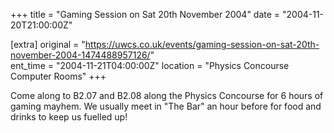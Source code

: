 +++
title = "Gaming Session on Sat 20th November 2004"
date = "2004-11-20T21:00:00Z"

[extra]
original = "https://uwcs.co.uk/events/gaming-session-on-sat-20th-november-2004-1474488957126/"    
ent_time = "2004-11-21T04:00:00Z"
location = "Physics Concourse Computer Rooms"
+++

Come along to B2.07 and B2.08 along the Physics Concourse for 6 hours of gaming mayhem. We usually meet in "The Bar" an hour before for food and drinks to keep us fuelled up\!

